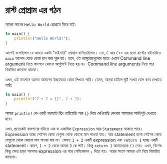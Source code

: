 # রাস্ট প্রোগ্রাম এর গঠন

আমরা আগের `Hello World` প্রোগ্রামে ফিরে যাই:

```rust
fn main() {
    println!("Hello World!");
}
```

আগেই বলেছিলাম যে আমরা একটা "বাইনারি" প্রোগ্রাম বানিয়েছিলাম। তো, `C` আর `C++‍` এর মতো রাস্টের বাইনারিতে `main` ফাংশন থেকে কোড
রান করা শুরু হয়। তবে, ওই ল্যাঙ্গুয়েজগুলোর মতো এখানে Command line argument নিতে ফাংশনে কোনো আর্গুমেন্ট নিতে হয় না। Command line
arguments নিয়ে পরে বিস্তারিত জানবো আমরা।

এখন, এই ফাংশনে আমরা আমাদের ইচ্ছামতো কোড লিখতে পারি। যেমন, আমরা চাইলে দুটি সংখ্যা যোগ করে দেখাতে পারি:

```rust
fn main() {
    println!("2 + 2 = {}", 2 + 2);
}
```

আমরা `println!` কে একটি ফরম্যাট স্ট্রিং পাঠিয়েছি আর `{}` দিয়ে দেখিয়েছি কোথায় আমাদের আউটপুট দেখাতে হবে।

এখন, প্রত্যেকটা ফাংশনের বডিতে এক বা একাধিক `Expression` আর `Statement` থাকতে পারে। Expression হচ্ছে সেইসব কোড যেগুলা থেকে
কোনো মান পাওয়া যায়। আর statement হলো সেইসব কোড যেগুলো থেকে কোনো মান পাওয়া যায় না। যেমন: `1 + 2` একটি expression এবং
‍`return 1` হচ্ছে একটি ‍statement। কারণ, `1 + 2` থেকে আমরা `3` কে পাই। কিন্তু `return 1` আমাদেরকে `()` দেয়। এখন, বিশেষ কিছু
ক্ষেত্র ছাড়া সবসময় expression এর পরে সেমিকোলন `;` দিতে হয়। পরের অংশে আমরা এটা নিয়ে বিস্তারিত জানবো।